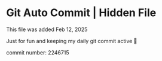 # Git Auto Commit | Hidden File

This file was added Feb 12, 2025

Just for fun and keeping my daily git commit active 🤪

commit number: 2246715
